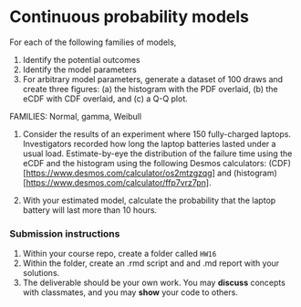 # Continuous probability models

For each of the following families of models, 
1. Identify the potential outcomes
1. Identify the model parameters
1. For arbitrary model parameters, generate a dataset of 100 draws and create three figures: (a) the histogram with the PDF overlaid, (b) the eCDF with CDF overlaid, and (c) a Q-Q plot.

FAMILIES: Normal, gamma, Weibull

1. Consider the results of an experiment where 150 fully-charged laptops.  Investigators recorded how long the laptop batteries lasted under a usual load.  Estimate-by-eye the distribution of the failure time using the eCDF and the histogram using the following Desmos calculators: (CDF)[https://www.desmos.com/calculator/os2mtzgzqg] and (histogram)[https://www.desmos.com/calculator/ffp7vrz7pn].

1. With your estimated model, calculate the probability that the laptop battery will last more than 10 hours.


### Submission instructions

1.  Within your course repo, create a folder called `HW16`
1.  Within the folder, create an .rmd script and and .md report with your solutions.
1.  The deliverable should be your own work.  You may **discuss**
    concepts with classmates, and you may **show** your code to others.